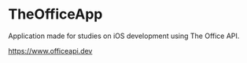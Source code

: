 # TheOfficeApp

Application made for studies on iOS development using The Office API.

https://www.officeapi.dev
